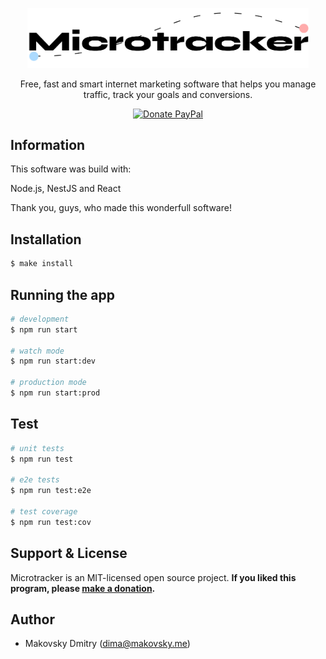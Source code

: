 <p align="center">
  <a href="https://dmitry-makovsky.github.io/microtracker/" target="blank"><img src="https://raw.githubusercontent.com/dmitry-makovsky/microtracker/bcceee0a4cbf276319345fd302750125bf0661a5/img/logo.jpg" width="450" alt="Microtracker Logo" /></a>
</p>

  <p align="center">Free, fast and smart internet marketing software that helps you manage traffic, track your goals and conversions.</p>
    <p align="center">
  <a href="https://paypal.me/dimamakovsky" target="_blank"><img src="https://img.shields.io/badge/Donate-PayPal-ff3f59.svg" alt="Donate PayPal"/></a>
</p>

## Information

This software was build with:

Node.js, NestJS and React

Thank you, guys, who made this wonderfull software!

## Installation

```bash
$ make install
```

## Running the app

```bash
# development
$ npm run start

# watch mode
$ npm run start:dev

# production mode
$ npm run start:prod
```

## Test

```bash
# unit tests
$ npm run test

# e2e tests
$ npm run test:e2e

# test coverage
$ npm run test:cov
```

## Support & License

Microtracker is an MIT-licensed open source project.
<b>If you liked this program, please [make a donation](https://paypal.me/dimamakovsky).</b>


## Author
- Makovsky Dmitry (dima@makovsky.me)